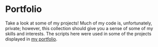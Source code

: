 # Portfolio 

Take a look at some of my projects! Much of my code is, unfortunately, private; however, this collection should give you a sense of some of my skills and interests.
The scripts here were used in some of the projects displayed in <a href="https://mayamkay.github.io/">my portfolio</a>.

